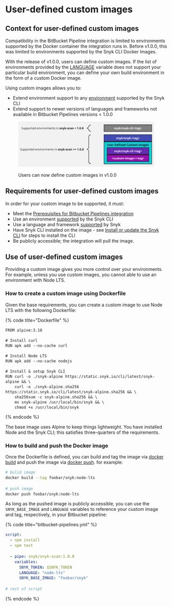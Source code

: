 # User-defined custom images

## Context for user-defined custom images

Compatibility in the BitBucket Pipeline integration is limited to environments supported by the Docker container the integration runs in. Before v1.0.0, this was limited to environments supported by the Snyk CLI Docker Images.

With the release of v1.0.0, users can define custom images. If the list of environments provided by the [LANGUAGE](../../ci-cd-integrations/bitbucket-pipelines-integration-overview/snyk-pipe-parameters-and-values-bitbucket-cloud.md#snyk-pipe-variables) variable does not support your particular build environment, you can define your own build environment in the form of a custom Docker image.

Using custom images allows you to:

* Extend environment support to any [environment](../../../snyk-cli/install-or-update-the-snyk-cli/) supported by the Snyk CLI
* Extend support to newer versions of languages and frameworks not available in Bitbucket Pipelines versions < 1.0.0

<figure><img src="../../../.gitbook/assets/Untitled.jpg" alt="Users can now define custom images in v1.0.0"><figcaption><p>Users can now define custom images in v1.0.0</p></figcaption></figure>

## Requirements for user-defined custom images

In order for your custom image to be supported, it must:

* Meet the [Prerequisites for Bitbucket Pipelines integration](../../ci-cd-integrations/bitbucket-pipelines-integration-overview/prerequisites-for-bitbucket-pipelines-integration.md)
* Use an environment [supported](../../../snyk-cli/install-or-update-the-snyk-cli/) by the Snyk CLI
* Use a language and framework [supported](../../../scan-applications/supported-languages-and-frameworks/) by Snyk
* Have Snyk CLI installed on the image - see [Install or update the Snyk CLI](../../../snyk-cli/install-or-update-the-snyk-cli/) for steps to install the CLI
* Be publicly accessible; the integration will pull the image.

## Use of user-defined custom images

Providing a custom image gives you more control over your environments. For example, unless you use custom images, you cannot  able to use an environment with Node LTS.

### How to create a custom image using Dockerfile

Given the base requirements, you can create a custom image to use Node LTS with the following Dockerfile:

{% code title="Dockerfile" %}
```docker
FROM alpine:3.18

# Install curl
RUN apk add --no-cache curl

# Install Node LTS
RUN apk add --no-cache nodejs

# Install & setup Snyk CLI
RUN curl -o ./snyk-alpine https://static.snyk.io/cli/latest/snyk-alpine && \
    curl -o ./snyk-alpine.sha256 https://static.snyk.io/cli/latest/snyk-alpine.sha256 && \
    sha256sum -c snyk-alpine.sha256 && \
    mv snyk-alpine /usr/local/bin/snyk && \
    chmod +x /usr/local/bin/snyk
```
{% endcode %}

The base image uses Alpine to keep things lightweight. You have installed Node and the Snyk CLI; this satisfies three-quarters of the requirements.

### How to build and push the Docker image

Once the Dockerfile is defined, you can build and tag the image via [docker build](https://docs.docker.com/engine/reference/commandline/build/) and push the image via [docker push](https://docs.docker.com/engine/reference/commandline/push/). for example:

```sh
# bulid image
docker build --tag foobar/snyk:node-lts

# push image
docker push foobar/snyk:node-lts
```

As long as the pushed image is publicly accessible, you can use the `SNYK_BASE_IMAGE` and `LANGUAGE` variables to reference your custom image and tag, respectively, in your Bitbucket pipeline:

{% code title="bitbucket-pipelines.yml" %}
```yaml
script:
  - npm install
  - npm test

  - pipe: snyk/snyk-scan:1.0.0
    variables:
      SNYK_TOKEN: $SNYK_TOKEN
      LANGUAGE: "node-lts"
      SNYK_BASE_IMAGE: "foobar/snyk"

# rest of script
```
{% endcode %}
